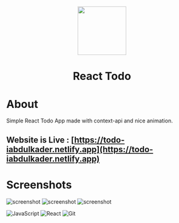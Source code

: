 <div align="center"><h1> <img src=https://telegra.ph/file/535a6540d07ad5b0b3138.jpg width="128px"/> </h1> </div>
<div align="center"><h1> React Todo </h1> </div>



# About
Simple React Todo App made with context-api and nice animation.

## Website is Live : [https://todo-iabdulkader.netlify.app](https://todo-iabdulkader.netlify.app)

# Screenshots
![screenshot](https://telegra.ph/file/8f8ca161ba4169aafe87a.jpg)
![screenshot](https://telegra.ph/file/b249a4cac23ef78d402ec.jpg)
![screenshot](https://telegra.ph/file/f1db7a9cfa2f0dd52208d.jpg)

![JavaScript](https://img.shields.io/badge/javascript-%23323330.svg?style=for-the-badge&logo=javascript&logoColor=%23F7DF1E)
![React](https://img.shields.io/badge/react-%2320232a.svg?style=for-the-badge&logo=react&logoColor=%2361DAFB)
![Git](https://img.shields.io/badge/git-%23F05033.svg?style=for-the-badge&logo=git&logoColor=white)
